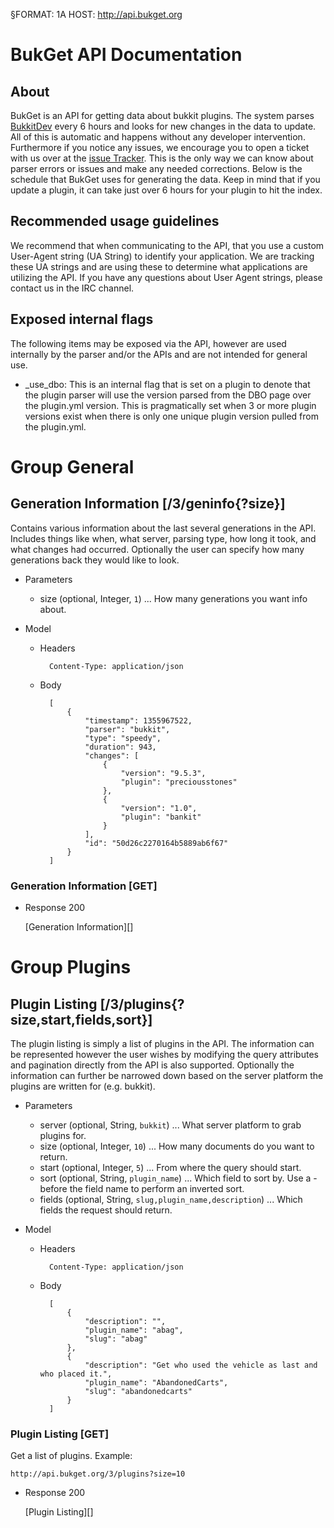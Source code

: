 §FORMAT: 1A
HOST: http://api.bukget.org

# BukGet API Documentation
## About
BukGet is an API for getting data about bukkit plugins. The system parses [BukkitDev](http://dev.bukkit.org) every 6 hours and looks for new changes in the data to update. All of this is automatic and happens without any developer intervention. Furthermore if you notice any issues, we encourage you to open a ticket with us over at the [issue Tracker](https://github.com/Bukget/api/issues). This is the only way we can know about parser errors or issues and make any needed corrections. Below is the schedule that BukGet uses for generating the data. Keep in mind that if you update a plugin, it can take just over 6 hours for your plugin to hit the index.

## Recommended usage guidelines
We recommend that when communicating to the API, that you use a custom User-Agent string (UA String) to identify your application. We are tracking these UA strings and are using these to determine what applications are utilizing the API. If you have any questions about User Agent strings, please contact us in the IRC channel.

## Exposed internal flags

The following items may be exposed via the API, however are used internally by the parser and/or the APIs and are not intended for general use.

+ _use_dbo: This is an internal flag that is set on a plugin to denote that the plugin parser will use the version parsed from the DBO page over the plugin.yml version. This is pragmatically set when 3 or more plugin versions exist when there is only one unique plugin version pulled from the plugin.yml.

# Group General

## Generation Information [/3/geninfo{?size}]
Contains various information about the last several generations in the API. Includes things like when, what server, parsing type, how long it took, and what changes had occurred. Optionally the user can specify how many generations back they would like to look.

+ Parameters

    + size (optional, Integer, `1`) ... How many generations you want info about.

+ Model

    + Headers

            Content-Type: application/json

    + Body

            [
                {
                    "timestamp": 1355967522,
                    "parser": "bukkit",
                    "type": "speedy",
                    "duration": 943,
                    "changes": [
                        {
                            "version": "9.5.3",
                            "plugin": "preciousstones"
                        },
                        {
                            "version": "1.0",
                            "plugin": "bankit"
                        }
                    ],
                    "id": "50d26c2270164b5889ab6f67"
                }
            ]

### Generation Information [GET]

+ Response 200
    
    [Generation Information][]

# Group Plugins

## Plugin Listing [/3/plugins{?size,start,fields,sort}]
The plugin listing is simply a list of plugins in the API. The information can be represented however the user wishes by modifying the query attributes and pagination directly from the API is also supported. Optionally the information can further be narrowed down based on the server platform the plugins are written for (e.g. bukkit).

+ Parameters

    + server (optional, String, `bukkit`) ... What server platform to grab plugins for.
    + size (optional, Integer, `10`) ... How many documents do you want to return.
    + start (optional, Integer, `5`) ... From where the query should start.
    + sort (optional, String, `plugin_name`) ... Which field to sort by. Use a - before the field name to perform an inverted sort.
    + fields (optional, String, `slug,plugin_name,description`) ... Which fields the request should return.
+ Model

    + Headers

            Content-Type: application/json

    + Body

            [
                {
                    "description": "",
                    "plugin_name": "abag",
                    "slug": "abag"
                },
                {
                    "description": "Get who used the vehicle as last and who placed it.",
                    "plugin_name": "AbandonedCarts",
                    "slug": "abandonedcarts"
                }
            ]

### Plugin Listing [GET]
Get a list of plugins. Example:

```no-highlight
http://api.bukget.org/3/plugins?size=10
```

+ Response 200
    
    [Plugin Listing][]